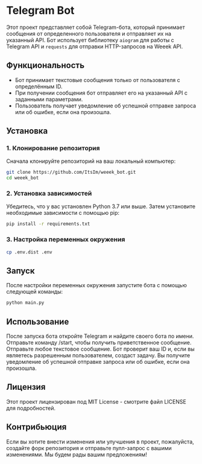 # Telegram Bot

Этот проект представляет собой Telegram-бота, который принимает сообщения от определенного пользователя и отправляет их на указанный API. Бот использует библиотеку `aiogram` для работы с Telegram API и `requests` для отправки HTTP-запросов на Weeek API.

## Функциональность

- Бот принимает текстовые сообщения только от пользователя с определённым ID.
- При получении сообщения бот отправляет его на указанный API с заданными параметрами.
- Пользователь получает уведомление об успешной отправке запроса или об ошибке, если она произошла.

## Установка

### 1. Клонирование репозитория

Сначала клонируйте репозиторий на ваш локальный компьютер:

```bash
git clone https://github.com/ItsIm/weeek_bot.git
cd weeek_bot
```

### 2. Установка зависимостей

Убедитесь, что у вас установлен Python 3.7 или выше. Затем установите необходимые зависимости с помощью pip:

```bash
pip install -r requirements.txt
```

### 3. Настройка переменных окружения

```bash
cp .env.dist .env
```

## Запуск

После настройки переменных окружения запустите бота с помощью следующей команды:

```bash
python main.py
```

## Использование

После запуска бота откройте Telegram и найдите своего бота по имени.
Отправьте команду /start, чтобы получить приветственное сообщение.
Отправьте любое текстовое сообщение. Бот проверит ваш ID и, если вы являетесь разрешенным пользователем, создаст задачу.
Вы получите уведомление об успешной отправке запроса или об ошибке, если она произошла.

## Лицензия

Этот проект лицензирован под MIT License - смотрите файл LICENSE для подробностей.

## Контрибьюция

Если вы хотите внести изменения или улучшения в проект, пожалуйста, создайте форк репозитория и отправьте пулл-запрос с вашими изменениями. Мы будем рады вашим предложениям!